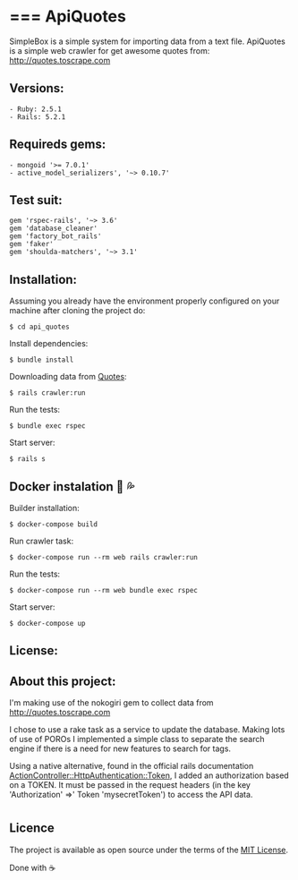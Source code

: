 # === ApiQuotes

SimpleBox is a simple system for importing data from a text file.
ApiQuotes is a simple web crawler for get awesome quotes from: http://quotes.toscrape.com

## Versions:
```
- Ruby: 2.5.1
- Rails: 5.2.1 
```
## Requireds gems:
```
- mongoid '>= 7.0.1'
- active_model_serializers', '~> 0.10.7'
```
## Test suit:
```
gem 'rspec-rails', '~> 3.6'
gem 'database_cleaner'
gem 'factory_bot_rails'
gem 'faker'
gem 'shoulda-matchers', '~> 3.1'
```

## Installation:

Assuming you already have the environment properly configured on your machine after cloning the project do:

```shell
$ cd api_quotes
```
Install dependencies:
```shell
$ bundle install
```
Downloading data from [Quotes](http://quotes.toscrape.com):
```shell
$ rails crawler:run
```
Run the tests:
```shell
$ bundle exec rspec
```
Start server:
```shell
$ rails s
```

## Docker instalation :whale: :sweat_drops:

Builder installation:
```shell
$ docker-compose build
```
Run crawler task:
```shell
$ docker-compose run --rm web rails crawler:run
```
Run the tests:
```shell
$ docker-compose run --rm web bundle exec rspec
```
Start server:
```shell
$ docker-compose up
```
## License:

## About this project:

I'm making use of the nokogiri gem to collect data from http://quotes.toscrape.com

I chose to use a rake task as a service to update the database. Making lots of use of POROs I implemented a simple class to separate the search engine if there is a need for new features to search for tags.

Using a native alternative, found in the official rails documentation [ActionController::HttpAuthentication::Token](https://api.rubyonrails.org/classes/ActionController/HttpAuthentication/Token.html), I added an authorization based on a TOKEN. It must be passed in the request headers (in the key 'Authorization' =>' Token 'mysecretToken') to access the API data.

#
## Licence
The project is available as open source under the terms of the [MIT License](http://opensource.org/licenses/MIT).


Done with :coffee:
